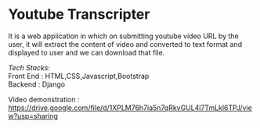 # Youtube Transcripter

It is a web application in which on submitting youtube video URL by the user, it will extract the content of video and converted to text format and displayed to user and we can download that file. 

*Tech Stacks:*<br>
  Front End : HTML,CSS,Javascript,Bootstrap<br>
  Backend   : Django
  
Video demonstration : https://drive.google.com/file/d/1XPLM76h7ia5n7qRkvGUL4l7TmLkl6TPJ/view?usp=sharing
  
 

